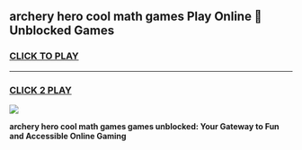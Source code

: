 
## archery hero cool math games Play Online 👋 Unblocked Games
<h3>
<a href="https://news.freeplayer.one?title=archery_hero_cool_math_games&ref=17CMG">CLICK TO PLAY</a></h3>
<hr>

<h3>
<a href="https://news.freeplayer.one?title=archery_hero_cool_math_games&ref=17CMG">CLICK 2 PLAY</a>
  
</h3>

<a href="https://news.freeplayer.one?title=archery_hero_cool_math_games&ref=17CMG/"><img src="https://clearcache.store/games.png"></a>


**archery hero cool math games games unblocked: Your Gateway to Fun and Accessible Online Gaming**
